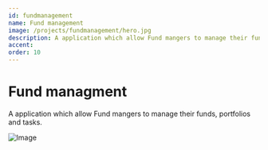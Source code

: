 ```yaml
---
id: fundmanagement
name: Fund management
image: /projects/fundmanagement/hero.jpg
description: A application which allow Fund mangers to manage their funds, portfolios and tasks.
accent: 
order: 10
---
```


# Fund managment

A application which allow Fund mangers to manage their funds, portfolios and tasks.

![Image](/projects/fundmanagement/hero.jpg)